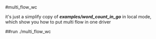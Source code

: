 #multi_flow_wc

it's just a simplify copy of ***examples/word_count_in_go*** in local mode, which show you how to put multi flow in one driver

##run
./multi_flow_wc